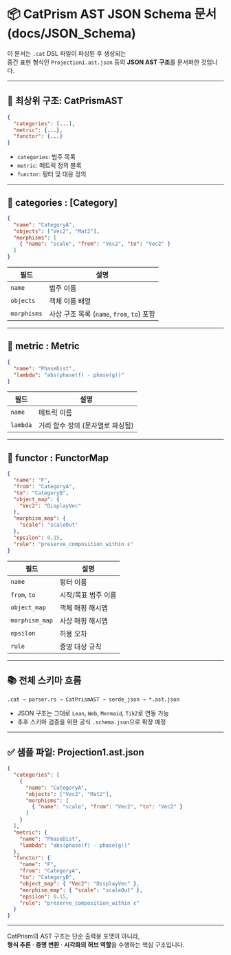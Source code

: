 # 📦 CatPrism AST JSON Schema 문서 (docs/JSON_Schema)

이 문서는 `.cat` DSL 파일이 파싱된 후 생성되는  
중간 표현 형식인 `Projection1.ast.json` 등의 **JSON AST 구조**를 문서화한 것입니다.

---

## 📘 최상위 구조: CatPrismAST

```json
{
  "categories": [...],
  "metric": {...},
  "functor": {...}
}
```

- `categories`: 범주 목록
- `metric`: 메트릭 정의 블록
- `functor`: 펑터 및 대응 정의

---

## 🧱 categories : [Category]

```json
{
  "name": "CategoryA",
  "objects": ["Vec2", "Mat2"],
  "morphisms": [
    { "name": "scale", "from": "Vec2", "to": "Vec2" }
  ]
}
```

| 필드 | 설명 |
|------|------|
| `name` | 범주 이름 |
| `objects` | 객체 이름 배열 |
| `morphisms` | 사상 구조 목록 (`name`, `from`, `to`) 포함 |

---

## 📏 metric : Metric

```json
{
  "name": "PhaseDist",
  "lambda": "abs(phase(f) - phase(g))"
}
```

| 필드 | 설명 |
|------|------|
| `name` | 메트릭 이름 |
| `lambda` | 거리 함수 정의 (문자열로 파싱됨) |

---

## 🔁 functor : FunctorMap

```json
{
  "name": "F",
  "from": "CategoryA",
  "to": "CategoryB",
  "object_map": {
    "Vec2": "DisplayVec"
  },
  "morphism_map": {
    "scale": "scaleOut"
  },
  "epsilon": 0.15,
  "rule": "preserve_composition_within ε"
}
```

| 필드 | 설명 |
|------|------|
| `name` | 펑터 이름 |
| `from`, `to` | 시작/목표 범주 이름 |
| `object_map` | 객체 매핑 해시맵 |
| `morphism_map` | 사상 매핑 해시맵 |
| `epsilon` | 허용 오차 |
| `rule` | 증명 대상 규칙

---

## 📚 전체 스키마 흐름

```
.cat → parser.rs → CatPrismAST → serde_json → *.ast.json
```

- JSON 구조는 그대로 `Lean`, `Web`, `Mermaid`, `TikZ`로 연동 가능
- 추후 스키마 검증을 위한 공식 `.schema.json`으로 확장 예정

---

## ✅ 샘플 파일: Projection1.ast.json

```json
{
  "categories": [
    {
      "name": "CategoryA",
      "objects": ["Vec2", "Mat2"],
      "morphisms": [
        { "name": "scale", "from": "Vec2", "to": "Vec2" }
      ]
    }
  ],
  "metric": {
    "name": "PhaseDist",
    "lambda": "abs(phase(f) - phase(g))"
  },
  "functor": {
    "name": "F",
    "from": "CategoryA",
    "to": "CategoryB",
    "object_map": { "Vec2": "DisplayVec" },
    "morphism_map": { "scale": "scaleOut" },
    "epsilon": 0.15,
    "rule": "preserve_composition_within ε"
  }
}
```

---

CatPrism의 AST 구조는 단순 출력용 포맷이 아니라,  
**형식 추론 · 증명 변환 · 시각화의 허브 역할**을 수행하는 핵심 구조입니다.
